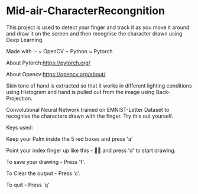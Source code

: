 # Mid-air-CharacterRecongnition

This project is used to detect your finger and track it as you move it around and draw it on the screen and then 
recognise the character drawn using Deep Learning.

Made with :- ~ OpenCV ~ Python ~ Pytorch

About Pytorch:https://pytorch.org/

About Opencv:https://opencv.org/about/

Skin tone of hand is extracted so that it works in different lighting conditions using Histogram and
hand is pulled out from the image using Back-Projection.

Convolutional Neural Network trained on EMNIST-Letter Dataset to recognise the characters drawn with the finger.
Try this out yourself.

Keys used:

Keep your Palm inside the 5 red boxes and press 'a'

Point your index finger up like this - ☝🏻 and press 'd' to start drawing.

To save your drawing - Press 'f'.

To Clear the output - Press 'c'.

To quit - Press 'q'

